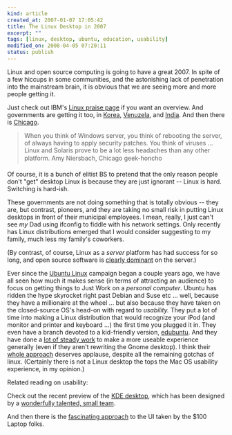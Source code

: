 ```yaml
--- 
kind: article
created_at: 2007-01-07 17:05:42
title: The Linux Desktop in 2007
excerpt: ""
tags: [linux, desktop, ubuntu, education, usability]
modified_on: 2008-04-05 07:20:11
status: publish
---
```


Linux and open source computing is going to have a great 2007. In spite of a few hiccups in some communities, and the astonishing lack of penetration into the mainstream brain, it is obvious that we are seeing more and more people getting it. 

Just check out IBM's <a href="http://www-1.ibm.com/linux/integration/">Linux praise page</a> if you want an overview. And governments are getting it too, in <a href="http://www.theregister.co.uk/2002/01/14/korea_migrates_120k_civil_servants/">Korea</a>, <a href="http://www.linuxtoday.com/news_story.php3?ltsn=2002-08-30-011-26-NW-LL-PB">Venuzela</a>, and <a href="http://www.financialexpress.com/fe_full_story.php?content_id=138464">India</a>. And then there is <a href="http://itmanagement.earthweb.com/article.php/3641251">Chicago</a>. 

<blockquote class="large">When you think of Windows server, you think of rebooting the server, of always having to apply security patches. You think of viruses ... Linux and Solaris prove to be a lot less headaches than any other platform. <span class="attribution">Amy Niersbach, Chicago geek-honcho</span></blockquote>

Of course, it is a bunch of elitist BS to pretend that the only reason people don't "get" desktop Linux is because they are just ignorant -- Linux is hard. Switching is hard-ish. 

These governments are not doing something that is totally obvious -- they are, but contrast, pioneers, and they are taking no small risk in putting Linux desktops in front of their municipal employees. I mean, really, I just can't see *my* Dad using ifconfig to fiddle with his network settings. Only recently has Linux distributions emerged that I would consider suggesting to my family, much less my family's coworkers. 

(By contrast, of course, Linux as a *server* platform has had success for so long, and open source software is <a href="http://news.netcraft.com/">clearly dominant</a> on the server.)

Ever since the <a href="http://www.ubuntu.com/">Ubuntu Linux</a> campaign began a couple years ago, we have all seen how much it makes sense (in terms of attracting an audience) to focus on getting things to Just Work on a *personal computer*. Ubuntu has ridden the hype skyrocket right past Debian and Suse etc ... well, because they have a millionaire at the wheel ... but also because they have taken on the closed-source OS's head-on with regard to *usability.* They put a lot of time into making a Linux distribution that would recognize your iPod (and monitor and printer and keyboard ...) the first time you plugged it in. They even have a branch devoted to a kid-friendly version, <a href="http://www.edubuntu.org/">edubuntu</a>. And they have done a <a href="http://mpt.net.nz/archive/2006/01/01/breezy">lot of steady work</a> to make a more useable experience generally (even if they aren't rewriting the Gnome desktop). I think their <a href="http://www.ubuntu.com/desktop">whole approach</a> deserves applause, despite all the remaining gotchas of linux. (Certainly there is not a Linux desktop the tops the Mac OS usability experience, in my opinion.)

Related reading on usability:

Check out the recent preview of the <a href="http://linuxhelp.blogspot.com/2007/01/sneek-preview-of-expected-features-in.html">KDE desktop</a>, which has been designed by a <a href="http://www.oxygen-icons.org/">wonderfully talented, small team</a>.

And then there is the <a href="http://www.codinghorror.com/blog/archives/000762.html">fascinating approach</a> to the UI taken by the $100 Laptop folks.